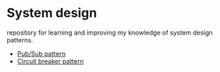 System design
=============

repository for learning and improving my knowledge of system design patterns.

- [Pub/Sub pattern](/pub_sub/README.md) 
- [Circuit breaker pattern](/circuit_breaker/README.md) 


